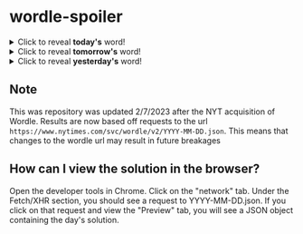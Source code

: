 # wordle-spoiler

<details>
  <summary>Click to reveal <b>today's</b> word!</summary>
  <br>
  <b> riper </b>
</details>

<details>
  <summary>Click to reveal <b>tomorrow's</b> word!</summary>
  <br>
  <b> vague </b>
</details>

<details>
  <summary>Click to reveal <b>yesterday's</b> word!</summary>
  <br>
  <b> ruddy </b>
</details>

## Note
This was repository was updated 2/7/2023 after the NYT acquisition of Wordle. Results are now based off requests to the url `https://www.nytimes.com/svc/wordle/v2/YYYY-MM-DD.json`. This means that changes to the wordle url may result in future breakages

## How can I view the solution in the browser?
Open the developer tools in Chrome. Click on the "network" tab. Under the Fetch/XHR section, you should see a request to YYYY-MM-DD.json. If you click on that request and view the "Preview" tab, you will see a JSON object containing the day's solution.